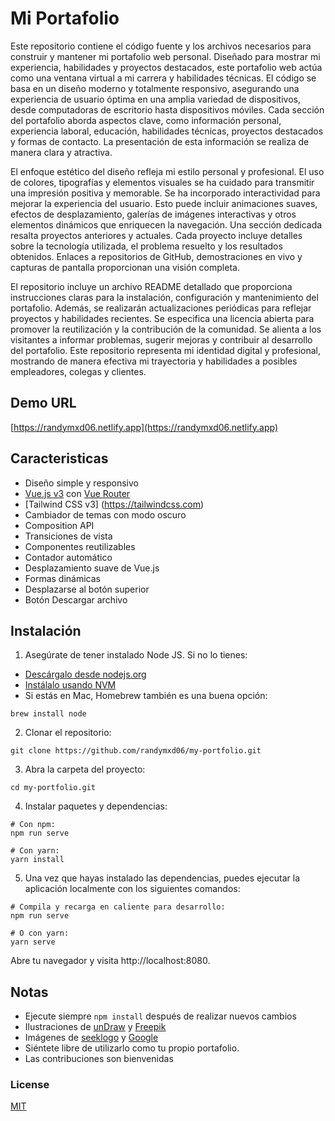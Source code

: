 # Mi Portafolio

Este repositorio contiene el código fuente y los archivos necesarios para construir y mantener mi portafolio web personal. Diseñado para mostrar mi experiencia, habilidades y proyectos destacados, este portafolio web actúa como una ventana virtual a mi carrera y habilidades técnicas. El código se basa en un diseño moderno y totalmente responsivo, asegurando una experiencia de usuario óptima en una amplia variedad de dispositivos, desde computadoras de escritorio hasta dispositivos móviles. Cada sección del portafolio aborda aspectos clave, como información personal, experiencia laboral, educación, habilidades técnicas, proyectos destacados y formas de contacto. La presentación de esta información se realiza de manera clara y atractiva.

El enfoque estético del diseño refleja mi estilo personal y profesional. El uso de colores, tipografías y elementos visuales se ha cuidado para transmitir una impresión positiva y memorable. Se ha incorporado interactividad para mejorar la experiencia del usuario. Esto puede incluir animaciones suaves, efectos de desplazamiento, galerías de imágenes interactivas y otros elementos dinámicos que enriquecen la navegación. Una sección dedicada resalta proyectos anteriores y actuales. Cada proyecto incluye detalles sobre la tecnología utilizada, el problema resuelto y los resultados obtenidos. Enlaces a repositorios de GitHub, demostraciones en vivo y capturas de pantalla proporcionan una visión completa.

El repositorio incluye un archivo README detallado que proporciona instrucciones claras para la instalación, configuración y mantenimiento del portafolio. Además, se realizarán actualizaciones periódicas para reflejar proyectos y habilidades recientes. Se especifica una licencia abierta para promover la reutilización y la contribución de la comunidad. Se alienta a los visitantes a informar problemas, sugerir mejoras y contribuir al desarrollo del portafolio. Este repositorio representa mi identidad digital y profesional, mostrando de manera efectiva mi trayectoria y habilidades a posibles empleadores, colegas y clientes.

## Demo URL

[https://randymxd06.netlify.app](https://randymxd06.netlify.app)

## Caracteristicas

- Diseño simple y responsivo
- [Vue.js v3](https://vuejs.org) con [Vue Router](https://router.vuejs.org)
- [Tailwind CSS v3] (https://tailwindcss.com)
- Cambiador de temas con modo oscuro
- Composition API
- Transiciones de vista
- Componentes reutilizables
- Contador automático
- Desplazamiento suave de Vue.js
- Formas dinámicas
- Desplazarse al botón superior
- Botón Descargar archivo

## Instalación

1. Asegúrate de tener instalado Node JS. Si no lo tienes:

-   [Descárgalo desde nodejs.org](https://nodejs.org)
-   [Instálalo usando NVM](https://github.com/nvm-sh/nvm)
-   Si estás en Mac, Homebrew también es una buena opción:

```
brew install node
```

2. Clonar el repositorio:

```
git clone https://github.com/randymxd06/my-portfolio.git
```

3. Abra la carpeta del proyecto:

```
cd my-portfolio.git
```

4. Instalar paquetes y dependencias:

```
# Con npm:
npm run serve

# Con yarn:
yarn install
```

5. Una vez que hayas instalado las dependencias, puedes ejecutar la aplicación localmente con los siguientes comandos:

```
# Compila y recarga en caliente para desarrollo:
npm run serve

# O con yarn:
yarn serve
```

Abre tu navegador y visita http://localhost:8080.

## Notas

- Ejecute siempre `npm install` después de realizar nuevos cambios
- Ilustraciones de [unDraw](https://undraw.co) y [Freepik](https://freepik.com)
- Imágenes de [seeklogo](https://seeklogo.com) y [Google](https://google.com)
- Siéntete libre de utilizarlo como tu propio portafolio.
- Las contribuciones son bienvenidas

### License

[MIT](https://github.com/randymxd06/my-portfolio/blob/main/LICENCE)
